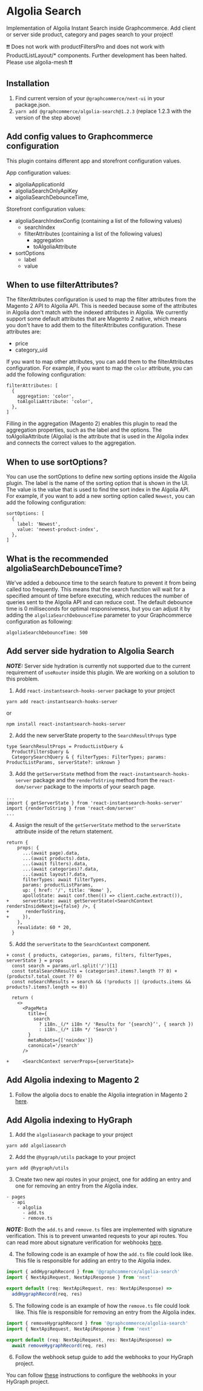# Algolia Search

Implementation of Algolia Instant Search inside Graphcommerce. Add client or
server side product, category and pages search to your project!

❗️❗️ Does not work with productFiltersPro and does not work with
ProductListLayout/\* components. Further development has been halted. Please use
algolia-mesh ❗️❗️

## Installation

1. Find current version of your `@graphcommerce/next-ui` in your package.json.
2. `yarn add @graphcommerce/algolia-search@1.2.3` (replace 1.2.3 with the
   version of the step above)

## Add config values to Graphcommerce configuration

This plugin contains different app and storefront configuration values.

App configuration values:

- algoliaApplicationId
- algoliaSearchOnlyApiKey
- algoliaSearchDebounceTime,

Storefront configuration values:

- algoliaSearchIndexConfig (containing a list of the following values)
  - searchIndex
  - filterAttributes (containing a list of the following values)
    - aggregation
    - toAlgoliaAttribute
- sortOptions
  - label
  - value

## When to use filterAttributes?

The filterAttributes configuration is used to map the filter attributes from the
Magento 2 API to Algolia API. This is needed because some of the attributes in
Algolia don't match with the indexed attributes in Algolia. We currently support
some default attributes that are Magento 2 native, which means you don't have to
add them to the filterAttributes configuration. These attributes are:

- price
- category_uid

If you want to map other attributes, you can add them to the filterAttributes
configuration. For example, if you want to map the `color` attribute, you can
add the following configuration:

```
filterAttributes: [
  {
    aggregation: 'color',
    toAlgoliaAttribute: 'color',
  },
]
```

Filling in the aggregation (Magento 2) enables this plugin to read the
aggregation properties, such as the label and the options. The
toAlgoliaAttribute (Algolia) is the attribute that is used in the Algolia index
and connects the correct values to the aggregation.

## When to use sortOptions?

You can use the sortOptions to define new sorting options inside the Algolia
plugin. The label is the name of the sorting option that is shown in the UI. The
value is the value that is used to find the sort index in the Algolia API. For
example, if you want to add a new sorting option called `Newest`, you can add
the following configuration:

```
sortOptions: [
  {
    label: 'Newest',
    value: 'newest-product-index',
  },
]
```

## What is the recommended algoliaSearchDebounceTime?

We've added a debounce time to the search feature to prevent it from being
called too frequently. This means that the search function will wait for a
specified amount of time before executing, which reduces the number of queries
sent to the Algolia API and can reduce cost. The default debounce time is 0
milliseconds for optimal responsiveness, but you can adjust it by adding the
`algoliaSearchDebounceTime` parameter to your Graphcommerce configuration as
following:

```
algoliaSearchDebounceTime: 500

```

## Add server side hydration to Algolia Search

**_NOTE:_** Server side hydration is currently not supported due to the current
requirement of `useRouter` inside this plugin. We are working on a solution to
this problem.

1. Add `react-instantsearch-hooks-server` package to your project

```
yarn add react-instantsearch-hooks-server

```

or

```
npm install react-instantsearch-hooks-server
```

2. Add the new serverState property to the `SearchResultProps` type

```
type SearchResultProps = ProductListQuery &
  ProductFiltersQuery &
  CategorySearchQuery & { filterTypes: FilterTypes; params: ProductListParams, serverState?: unknown }
```

3. Add the `getServerState` method from the `react-instantsearch-hooks-server`
   package and the `renderToString` method from the `react-dom/server` package
   to the imports of your search page.

```
...
import { getServerState } from 'react-instantsearch-hooks-server'
import {renderToString } from 'react-dom/server'
...

```

4. Assign the result of the `getServerState` method to the `serverState`
   attribute inside of the return statement.

```
return {
    props: {
      ...(await page).data,
      ...(await products).data,
      ...(await filters).data,
      ...(await categories)?.data,
      ...(await layout)?.data,
      filterTypes: await filterTypes,
      params: productListParams,
      up: { href: '/', title: 'Home' },
      apolloState: await conf.then(() => client.cache.extract()),
+     serverState: await getServerState(<SearchContext rendersInsideNextjs={false} />, {
+      renderToString,
+     }),
    },
    revalidate: 60 * 20,
  }
```

5. Add the `serverState` to the `SearchContext` component.

```
+ const { products, categories, params, filters, filterTypes, serverState } = props
  const search = params.url.split('/')[1]
  const totalSearchResults = (categories?.items?.length ?? 0) + (products?.total_count ?? 0)
  const noSearchResults = search && (!products || (products.items && products?.items?.length <= 0))

  return (
    <>
      <PageMeta
        title={
          search
            ? i18n._(/* i18n */ 'Results for ‘{search}’', { search })
            : i18n._(/* i18n */ 'Search')
        }
        metaRobots={['noindex']}
        canonical='/search'
      />

+     <SearchContext serverProps={serverState}>
```

## Add Algolia indexing to Magento 2

1. Follow the algolia docs to enable the Algolia integration in Magento 2
   [here](https://www.algolia.com/doc/integration/magento-2/getting-started/quick-start/?client=php).

## Add Algolia indexing to HyGraph

1. Add the `algoliasearch` package to your project

```
yarn add algoliasearch
```

2. Add the `@hygraph/utils` package to your project

```
yarn add @hygraph/utils
```

3. Create two new api routes in your project, one for adding an entry and one
   for removing an entry from the Algolia index.

```
- pages
  - api
    - algolia
      - add.ts
      - remove.ts
```

**_NOTE:_** Both the `add.ts` and `remove.ts` files are implemented with
signature verification. This is to prevent unwanted requests to your api routes.
You can read more about signature verification for webhooks
[here](https://hygraph.com/blog/introducing-signed-webhooks).

4. The following code is an example of how the `add.ts` file could look like.
   This file is responsible for adding an entry to the Algolia index.

```ts
import { addHygraphRecord } from '@graphcommerce/algolia-search'
import { NextApiRequest, NextApiResponse } from 'next'

export default (req: NextApiRequest, res: NextApiResponse) =>
  addHygraphRecord(req, res)
```

5. The following code is an example of how the `remove.ts` file could look like.
   This file is responsible for removing an entry from the Algolia index.

```ts
import { removeHygraphRecord } from '@graphcommerce/algolia-search'
import { NextApiRequest, NextApiResponse } from 'next'

export default (req: NextApiRequest, res: NextApiResponse) =>
  await removeHygraphRecord(req, res)
```

6. Follow the webhook setup guide to add the webhooks to your HyGraph project.

You can follow
[these](https://hygraph.com/docs/guides/webhooks/webhooks-overview#configure-webhooks)
instructions to configure the webhooks in your HyGraph project.
